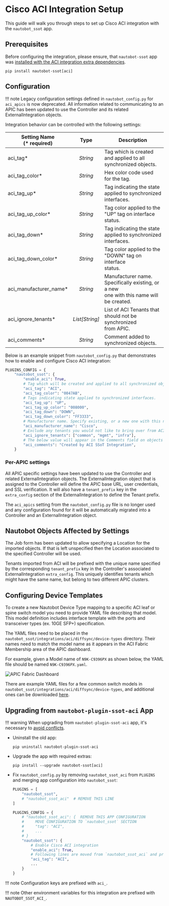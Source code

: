 # Cisco ACI Integration Setup

This guide will walk you through steps to set up Cisco ACI integration with the `nautobot_ssot` app.

## Prerequisites

Before configuring the integration, please ensure, that `nautobot-ssot` app was [installed with the ACI integration extra dependencies](../install.md#install-guide).

```shell
pip install nautobot-ssot[aci]
```

## Configuration

!!! note
    Legacy configuration settings defined in `nautobot_config.py` for `aci_apics` is now deprecated. All information related to communicating to an APIC has been updated to use the Controller and its related ExternalIntegration objects.

Integration behavior can be controlled with the following settings:

| Setting Name<br>(* required) | Type | Description |
|---|:---:|---|
| aci_tag* | _String_ | Tag which is created and applied to all <br>synchronized objects. |
| aci_tag_color* | _String_ | Hex color code used for the tag. |
| aci_tag_up* | _String_ | Tag indicating the state applied to synchronized <br>interfaces. |
| aci_tag_up_color* | _String_ | Tag color applied to the "UP" tag on interface <br>status. |
| aci_tag_down* | _String_ | Tag indicating the state applied to synchronized <br>interfaces. |
| aci_tag_down_color* | _String_ | Tag color applied to the "DOWN" tag on interface <br>status. |
| aci_manufacturer_name* | _String_ | Manufacturer name. Specifically existing, or a new <br>one with this name will be created. |
| aci_ignore_tenants* | _List[String]_ | List of ACI Tenants that should not be synchronized<br>from APIC. |
| aci_comments* | _String_ | Comment added to synchronized objects. |

Below is an example snippet from `nautobot_config.py` that demonstrates how to enable and configure Cisco ACI integration:

```python
PLUGINS_CONFIG = {
    "nautobot_ssot": {
        "enable_aci": True,
        # Tag which will be created and applied to all synchronized objects.
        "aci_tag": "ACI",
        "aci_tag_color": "0047AB",
        # Tags indicating state applied to synchronized interfaces.
        "aci_tag_up": "UP",
        "aci_tag_up_color": "008000",
        "aci_tag_down": "DOWN",
        "aci_tag_down_color": "FF3333",
        # Manufacturer name. Specify existing, or a new one with this name will be created.
        "aci_manufacturer_name": "Cisco",
        # Exclude any tenants you would not like to bring over from ACI.
        "aci_ignore_tenants": ["common", "mgmt", "infra"],
        # The below value will appear in the Comments field on objects created in Nautobot
        "aci_comments": "Created by ACI SSoT Integration",
    }
```

### Per-APIC settings

All APIC specific settings have been updated to use the Controller and related ExternalIntegration objects. The ExternalIntegration object that is assigned to the Controller will define the APIC base URL, user credentials, and SSL verification. It will also have a `tenant_prefix` key in the `extra_config` section of the ExternalIntegration to define the Tenant prefix.

The `aci_apics` setting from the `nautobot_config.py` file is no longer used and any configuration found for it will be automatically migrated into a Controller and an ExternalIntegration object.

## Nautobot Objects Affected by Settings

The Job form has been updated to allow specifying a Location for the imported objects. If that is left unspecified then the Location associated to the specified Controller will be used.

Tenants imported from ACI will be prefixed with the unique name specified by the corresponding `tenant_prefix` key in the Controller's associated ExternalIntegration `extra_config`. This uniquely identifies tenants which might have the same name, but belong to two different APIC clusters.

## Configuring Device Templates

To create a new Nautobot Device Type mapping to a specific ACI leaf or spine switch model you need to provide YAML file describing that model.  This model definition includes interface template with the ports and transceiver types (ex. 10GE SFP+) specification.

The YAML files need to be placed in the `nautobot_ssot/integrations/aci/diffsync/device-types` directory. Their names need to match the model name as it appears in the ACI Fabric Membership area of the APIC dashboard.

For example, given a Model name of `N9K-C9396PX` as shown below, the YAML file should be named `N9K-C9396PX.yaml`.

![APIC Fabric Dashboard](../../images/aci-apic-fabric-dashboard.png)

There are example YAML files for a few common switch models in `nautobot_ssot/integrations/aci/diffsync/device-types`, and additional ones can be downloaded [here](https://github.com/netbox-community/devicetype-library/tree/master/device-types/Cisco).

## Upgrading from `nautobot-plugin-ssot-aci` App

!!! warning
    When upgrading from `nautobot-plugin-ssot-aci` app, it's necessary to [avoid conflicts](../upgrade.md#potential-apps-conflicts).

- Uninstall the old app:
    ```shell
    pip uninstall nautobot-plugin-ssot-aci
    ```
- Upgrade the app with required extras:
    ```shell
    pip install --upgrade nautobot-ssot[aci]
    ```
- Fix `nautobot_config.py` by removing `nautobot_ssot_aci` from `PLUGINS` and merging app configuration into `nautobot_ssot`:
    ```python
    PLUGINS = [
        "nautobot_ssot",
        # "nautobot_ssot_aci"  # REMOVE THIS LINE
    ]

    PLUGINS_CONFIG = {
        # "nautobot_ssot_aci": {  REMOVE THIS APP CONFIGURATION
        #     MOVE CONFIGURATION TO `nautobot_ssot` SECTION
        #     "tag": "ACI",
        #     ...
        # }
        "nautobot_ssot": {
            # Enable Cisco ACI integration
            "enable_aci": True,
            # Following lines are moved from `nautobot_ssot_aci` and prefixed with `aci_`
            "aci_tag": "ACI",
            ...
        }
    }
    ```

!!! note
    Configuration keys are prefixed with `aci_`.

!!! note
    Other environment variables for this integration are prefixed with `NAUTOBOT_SSOT_ACI_`.
